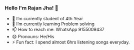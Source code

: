 ### Hello I'm Rajan Jha! 👋


- 🔭 I’m currently student of 4th Year
- 🌱 I’m currently learning Problem solving 
- 📫 How to reach me: WhatsApp 9155009437
- 😄 Pronouns: He/His
- ⚡ Fun fact: I spend almost 6hrs listening songs everyday.

